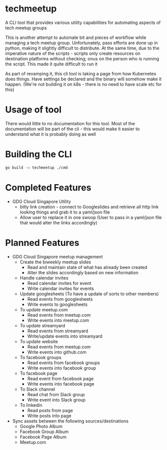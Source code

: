 # techmeetup
A CLI tool that provides various utility capabilities for automating aspects of tech meetup groups

This is another attempt to automate bit and pieces of workflow while managing a tech meetup group. Unfortunately, pass efforts are done up in python, making it slightly difficult to distribute. At the same time, due to the imperative nature of the scripts - scripts only create resources on destination platforms without checking; onus on the person who is running the script. This made it quite difficult to run it

As part of revamping it, this cli tool is taking a page from how Kubernetes does things. Have settings be declared and the binary will somehow make it happen. (We're not building it on k8s - there is no need to have scale etc for this)

# Usage of tool

There would little to no documentation for this tool. Most of the documentation will be part of the cli - this would make it easier to understand what it is probably doing as well

# Building the CLI

```bash
go build -o techmeetup ./cmd
```

# Completed Features

- GDG Cloud Singapore Utility
  - bitly link creation - connect to Googleslides and retrieve all http link looking things and grab it to a yaml/json file
  - Allow user to replace it in one swoop (User to pass in a yaml/json file that would alter the links accordingly)

# Planned Features

- GDG Cloud Singapore meetup management
  - Create the biweekly meetup slides
    - Read and maintain state of what has already been created
    - Alter the slides accordingly based on new information
  - Handle calendar invites
    - Read calendar invites for event
    - Write calendar invites for events
  - Update googlesheets (To have a update of sorts to other members)
    - Read events from googlesheets
    - Write events to googlesheets
  - To update meetup.com
    - Read events from meetup.com
    - Write events into meetup.com
  - To update streamyard
    - Read events from streamyard
    - Write/update events into streamyard
  - To update website
    - Read events from meetup.com
    - Write events into github.com
  - To facebook groups
    - Read events from facebook groups
    - Write events into facebook group
  - To facebook page
    - Read event from facebook page
    - Write events into facebook page
  - To Slack channel
    - Read chat from Slack group
    - Write event into Slack group
  - To linkedin
    - Read posts from page
    - Write posts into page
- Sync assets between the following sources/destinations
  - Google Photo Album
  - Facebook Group Album
  - Facebook Page Album
  - Meetup.com

